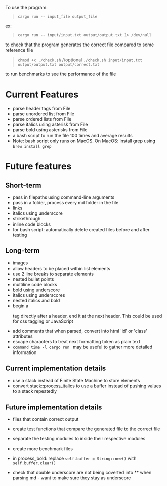 To use the program:

> `cargo run -- input_file output_file`

ex:

> `cargo run -- input/input.txt output/output.txt 1> /dev/null`

to check that the program generates the correct file compared to some reference file

> `chmod +x ./check.sh` //optional
> `./check.sh input/input.txt output/output.txt output/correct.txt`

to run benchmarks to see the performance of the file

# Current Features

- parse header tags from File
- parse unordered list from File
- parse ordered lists from File
- parse italics using asterisk from File
- parse bold using asterisks from File
- a bash script to run the file 100 times and average results
- Note: bash script only runs on MacOS. On MacOS: install grep using `brew install grep`

# Future features

## Short-term

- pass in filepaths using command-line arguments
- pass in a folder, process every md folder in the file
- links
- italics using underscore
- strikethrough
- inline code blocks
- for bash script: automatically delete created files before and after testing

## Long-term

- images
- allow headers to be placed within list elements
- use 2 line breaks to separate elements
- nested bullet points
- multiline code blocks
- bold using underscore
- italics using underscores
- nested italics and bold
- begin a <p> tag directly after a header, end it at the next header. This could be used for css tagging or JavaScript
- add comments that when parsed, convert into html 'id' or 'class' attributes
- escape characters to treat next formatting token as plain text
- `command time -l cargo run ` may be useful to gather more detailed information

## Current implementation details

- use a stack instead of Finite State Machine to store elements
- convert stack::process_italics to use a buffer instead of pushing values to a stack repeatedly

## Future implementation details

- files that contain correct output
- create test functions that compare the generated file to the correct file
- separate the testing modules to inside their respective modules
- create more benchmark files

- in process_bold: replace `self.buffer = String::new()` with `self.buffer.clear()`
- check that double underscore are not being coverted into \*\* when parsing md - want to make sure they stay as underscore
